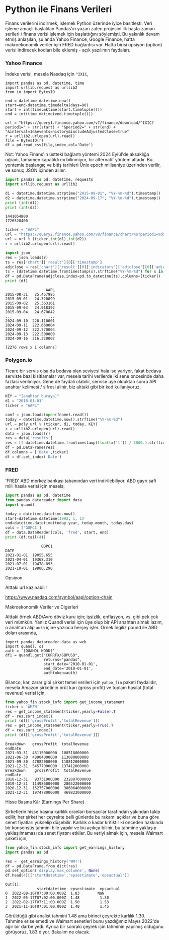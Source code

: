 # Python ile Finans Verileri

Finans verilerini indirmek, işlemek Python üzerinde iyice
basitleşti. Veri işleme amaçlı başlatılan Pandas'ın yazarı zaten
projesini ilk başta zaman serileri / finans verisi işlemek için
başlattığını söylemişti. Bu yakınlık devam etmiş anlaşılan, şu anda
Yahoo Finance, Google Finance, hatta makroekonomik veriler için FRED
bağlantısı var. Hatta birisi opsiyon (option) verisi indirecek kodları
bile eklemiş - açık yazılımın faydaları.

### Yahoo Finance

İndeks verisi, mesela Nasdaq için `^IXIC`,

```
import pandas as pd, datetime, time
import urllib.request as urllib2
from io import BytesIO

end = datetime.datetime.now()
start=end-datetime.timedelta(days=90)
start = int(time.mktime(start.timetuple()))
end = int(time.mktime(end.timetuple()))

url = "https://query1.finance.yahoo.com/v7/finance/download/^IXIC?period1=" + str(start) + "&period2=" + str(end) + "&interval=1d&events=history&includeAdjustedClose=true"
r = urllib2.urlopen(url).read()
file = BytesIO(r)
df = pd.read_csv(file,index_col='Date')
```

Not: Yahoo Finans'ın üstteki bağlantı yöntemi 2024 Eylül'de aksaklığa
uğradı, tamamen kapatıldı mı bilinmiyor, bir alternatif yöntem
altadır. Bu yontemle başlangıç ve bitiş tarihleri Ünix epoch
milisaniye üzerinden verilir, ve sonuç JSON içinden alınır.

```python
import pandas as pd, datetime, requests
import urllib.request as urllib2

d1 = datetime.datetime.strptime("2015-09-01", "%Y-%m-%d").timestamp()
d2 = datetime.datetime.strptime("2024-09-17", "%Y-%m-%d").timestamp()
print (int(d1))
print (int(d2))
```

```text
1441054800
1726520400
```

```python
ticker = "AAPL"
url = "https://query2.finance.yahoo.com/v8/finance/chart/%s?period1=%d&period2=%d&interval=1d&events=history&includeAdjustedClose=true" 
url = url % (ticker,int(d1),int(d2))
r = urllib2.urlopen(url).read()
```

```python
import json
res = json.loads(r)
ts = res['chart']['result'][0]['timestamp']
adjclose = res['chart']['result'][0]['indicators']['adjclose'][0]['adjclose']
ts = [datetime.datetime.fromtimestamp(x).strftime("%Y-%m-%d") for x in ts]
df = pd.DataFrame(adjclose,index=pd.to_datetime(ts),columns=[ticker])
print (df)
```

```text
                  AAPL
2015-08-31   25.457985
2015-09-01   24.320099
2015-09-02   25.363161
2015-09-03   24.918392
2015-09-04   24.670042
...                ...
2024-09-10  220.110001
2024-09-11  222.660004
2024-09-12  222.770004
2024-09-13  222.500000
2024-09-16  216.320007

[2276 rows x 1 columns]
```

### Polygon.io

Ticare bir servis olsa da bedava olan seviyesi hala ise yariyor, fakat
bedava serviste bazi kisitlamalar var, mesela tarihi verilerde iki
sene oncesinde daha fazlasi verilmiyor. Gene de faydali olabilir, servise
uye olduktan sonra API anahtar kelimesi / sifresi alinir, biz alttaki
gibi bir kod kullaniyoruz,

```python
KEY = "[anahtar buraya]"
d1 = "2018-01-01"
ticker = "AAPL"

conf = json.loads(open(fname).read())
today = datetime.datetime.now().strftime("%Y-%m-%d")
url = poly_url % (ticker, d1, today, KEY)
r = urllib2.urlopen(url).read()
data = json.loads(r)
res = data['results']
res = [[ datetime.datetime.fromtimestamp(float(x['t']) / 1000.).strftime("%Y-%m-%d"), x['c']] for x in res]
df = pd.DataFrame(res)
df.columns = ['Date',ticker]
df = df.set_index('Date')
```

### FRED

'FRED' ABD merkez bankası tabanından veri indirilebiliyor.  ABD gayrı
safi milli hasıla verisi için mesela,

```python
import pandas as pd, datetime
from pandas_datareader import data
import quandl

today = datetime.datetime.now()
start=datetime.datetime(1992, 1, 1)
end=datetime.datetime(today.year, today.month, today.day)
cols = ['GDPC1']
df = data.DataReader(cols, 'fred', start, end)
print (df.tail(4))
```

```text
                GDPC1
DATE                 
2021-01-01  19055.655
2021-04-01  19368.310
2021-07-01  19478.893
2021-10-01  19806.290
```

Opsiyon

Alttaki url kazınabilir

https://www.nasdaq.com/symbol/aapl/option-chain

Makroekonomik Veriler ve Digerleri

Alttaki örnek ABD/Avro döviz kuru için; işsizlik, enflasyon, vs. gibi
pek çok veri mümkün. Yanlız Quandl verisi için üye olup bir APİ
anahtarı almak lazım, o anahtarı alıp `auth` içine yazınca herşey
işler. Örnek İngiliz pound ile ABD doları arasında,

```
import pandas_datareader.data as web
import quandl, os
auth = '[QUANDL KODU]'
df1 = quandl.get("CURRFX/GBPUSD",
                 returns="pandas",
                 start_date='2010-01-01',
                 end_date='2018-01-01',
                 authtoken=auth)
```

Bilanco, kar, zarar gibi şirket temel verileri için `yahoo_fin` paketi
faydalıdır, mesela Amazon şirketinin brüt karı (gross profit) ve
toplam hasılat (total revenue) verisi için,

```python
from yahoo_fin.stock_info import get_income_statement
ticker = 'AMZN'
res = get_income_statement(ticker,yearly=False).T
df = res.sort_index()
print (df[['grossProfit','totalRevenue']])
res = get_income_statement(ticker,yearly=True).T
df = res.sort_index()
print (df[['grossProfit','totalRevenue']])
```

```text
Breakdown   grossProfit  totalRevenue
endDate                              
2021-03-31  46115000000  108518000000
2021-06-30  48904000000  113080000000
2021-09-30  47882000000  110812000000
2021-12-31  54577000000  137412000000
Breakdown    grossProfit  totalRevenue
endDate                               
2018-12-31   93731000000  232887000000
2019-12-31  114986000000  280522000000
2020-12-31  152757000000  386064000000
2021-12-31  197478000000  469822000000
```

Hisse Başına Kâr (Earnings Per Share)

Şirketlerin hisse başına karlılık oranları borsacılar tarafından
yakından takip edilir, her şirket her çeyrekte belli günlerde bu
rakamı açıklar ve buna göre senet fiyatları yükselip düşebilir.
Karlılık o kadar kritiktir ki önceden hakkında bir konsensüs tahmini
bile yapılır ve bu açıkça bilinir, bu tahmine yaklaşıp yaklaşılmaması
da senet fiyatını etkiler. Bu veriyi almak için, mesela Walmart
şirketi için,

```python
from yahoo_fin.stock_info import get_earnings_history
import pandas as pd

res =  get_earnings_history('WMT')
df = pd.DataFrame.from_dict(res)
pd.set_option('display.max_columns', None)
df.head(4)[['startdatetime','epsestimate','epsactual']]
```

```text
Out[1]: 
              startdatetime  epsestimate  epsactual
0  2022-08-16T07:00:00.000Z  1.83        NaN       
1  2022-05-17T07:02:00.000Z  1.48         1.30     
2  2022-02-17T07:11:00.000Z  1.50         1.53     
3  2021-11-16T07:01:00.000Z  1.40         1.45     
```

Görüldüğü gibi analist tahmini 1.48 ama birinci çeyrekte karlılık 1.30.
Tahmine eriselemedi ve Walmart senetleri bunu yazdığımız Mayıs 2022'de
ağır bir darbe yedi. Ayrıca bir sonraki çeyrek için tahminin yapılmış olduğunu
görüyoruz, 1.83 diyor. Bakalım ne olacak.





